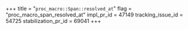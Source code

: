 +++
title = "`proc_macro::Span::resolved_at`"
flag = "proc_macro_span_resolved_at"
impl_pr_id = 47149
tracking_issue_id = 54725
stabilization_pr_id = 69041
+++
